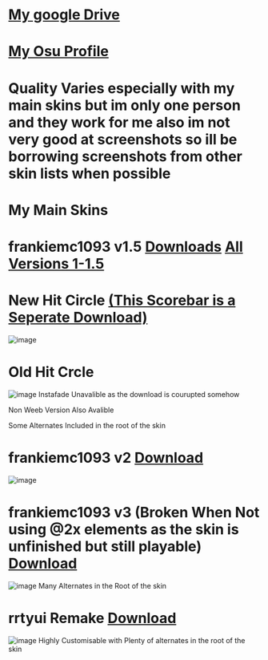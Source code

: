 # [My google Drive](https://drive.google.com/drive/folders/1ekRWLnVyYvitC5rauGxj23_P5Yi3B32-)
# [My Osu Profile](https://osu.ppy.sh/users/16083340)
# Quality Varies especially with my main skins but im only one person and they work for me also im not very good at screenshots so ill be borrowing screenshots from other skin lists when possible

# My Main Skins
# frankiemc1093 v1.5 [Downloads](https://drive.google.com/drive/u/0/folders/1T1EpLRKYwOXufhaqSjeMmd3NJADQ2Hge) [All Versions 1-1.5](https://drive.google.com/drive/u/0/folders/1YVwn7imt80GSZkNeQhJ8B_N7os745Uvk)

# New Hit Circle [(This Scorebar is a Seperate Download)](https://drive.google.com/drive/u/0/folders/11jYanPIhtsl3r5OFp-Q-H0SS90LVoj_B)
![image](https://github.com/user-attachments/assets/f0c0f1ee-876d-485c-a5bb-22cfe4d26c9d)

# Old Hit Crcle
![image](https://github.com/user-attachments/assets/8d2a55cf-9dd4-4fa9-b8e0-7803a54aadde)
Instafade Unavalible as the download is courupted somehow

Non Weeb Version Also Avalible

Some Alternates Included in the root of the skin

# frankiemc1093 v2 [Download](https://drive.google.com/drive/u/0/folders/1IVpTr6ePd4HwmREXAl7dHiOGiqcG7tov)
![image](https://github.com/user-attachments/assets/03da6ea8-42d6-492c-9e1a-97f6e27d9ded)

# frankiemc1093 v3 (Broken When Not using @2x elements as the skin is unfinished but still playable) [Download](https://drive.google.com/drive/u/0/folders/1KXwlcTCdpvpLh0bGAZm4n52ZZNl55UD4)
![image](https://github.com/user-attachments/assets/d57cdcc0-3abc-4f93-b871-4e18901bfd11)
Many Alternates in the Root of the skin


# rrtyui Remake [Download](https://drive.google.com/file/d/11Wa6REGe7Cj7BkSU46vN82bPTSrMoWus/view?usp=drive_link)
![image](https://github.com/user-attachments/assets/f40213db-3dcc-4245-887c-c9243fe2343e)
Highly Customisable with Plenty of alternates in the root of the skin
